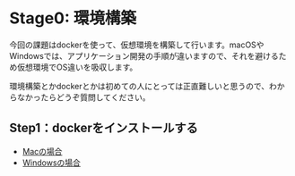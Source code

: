 # Stage0: 環境構築

今回の課題はdockerを使って、仮想環境を構築して行います。macOSやWindowsでは、アプリケーション開発の手順が違いますので、それを避けるため仮想環境でOS違いを吸収します。

環境構築とかdockerとかは初めての人にとっては正直難しいと思うので、わからなかったらどうぞ質問してください。

## Step1：dockerをインストールする

- [Macの場合]()
- [Windowsの場合]()

